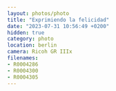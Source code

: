 ```yaml
---
layout: photos/photo
title: "Exprimiendo la felicidad"
date: "2023-07-31 10:56:49 +0200"
hidden: true
category: photo
location: berlin
camera: Ricoh GR IIIx
filenames: 
- R0004286
- R0004300
- R0004305
---
```



